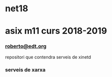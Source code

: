 # net18
# asix m11  curs 2018-2019
### roberto@edt.org
repositori que contendra serveis  de xinetd

### serveis de xarxa  
